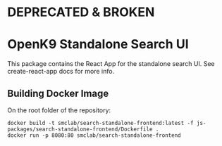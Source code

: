 # DEPRECATED & BROKEN

# OpenK9 Standalone Search UI

This package contains the React App for the standalone search UI. See create-react-app docs for more info.

## Building Docker Image

On the root folder of the repository:

```
docker build -t smclab/search-standalone-frontend:latest -f js-packages/search-standalone-frontend/Dockerfile .
docker run -p 8080:80 smclab/search-standalone-frontend
```
